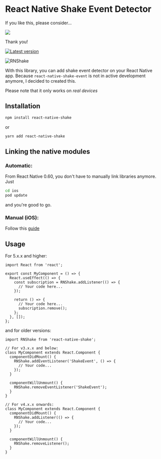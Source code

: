 # React Native Shake Event Detector

If you like this, please consider...

<a href="https://www.buymeacoffee.com/dokodemodoa"><img src="https://img.buymeacoffee.com/button-api/?text=Buy me a pizza&emoji=🍕&slug=dokodemodoa&button_colour=40DCA5&font_colour=ffffff&font_family=Cookie&outline_colour=000000&coffee_colour=FFDD00" /></a>

Thank you!

[![Latest version](https://badge.fury.io/js/react-native-shake.svg)](https://badge.fury.io/js/react-native-shake)

![RNShake](rnshake.png)

With this library, you can add shake event detector on your React Native app. Because `react-native-shake-event` is not in active development anymore, I decided to created this.

Please note that it only works on _real devices_

## Installation

```sh
npm install react-native-shake
```

or

```sh
yarn add react-native-shake
```

## Linking the native modules

### Automatic:

From React Native 0.60, you don't have to manually link libraries anymore. Just

```bash
cd ios
pod update
```

and you're good to go.

### Manual (iOS):

Follow this [guide](https://reactnative.dev/docs/linking-libraries-ios)

## Usage

For 5.x.x and higher:

```tsx
import React from 'react';

export const MyComponent = () => {
  React.useEffect(() => {
    const subscription = RNShake.addListener(() => {
      // Your code here...
    });

    return () => {
      // Your code here...
      subscription.remove();
    };
  }, []);
};
```

and for older versions:

```tsx
import RNShake from 'react-native-shake';

// For v3.x.x and below:
class MyComponent extends React.Component {
  componentDidMount() {
    RNShake.addEventListener('ShakeEvent', () => {
      // Your code...
    });
  }

  componentWillUnmount() {
    RNShake.removeEventListener('ShakeEvent');
  }
}

// For v4.x.x onwards:
class MyComponent extends React.Component {
  componentDidMount() {
    RNShake.addListener(() => {
      // Your code...
    });
  }

  componentWillUnmount() {
    RNShake.removeListener();
  }
}
```
